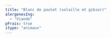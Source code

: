```yaml
---
title: "Blanc de poulet (volaille et gibier)"
alergenesIng:
  - "Viande"
pFrais: true
itype: "animaux"
---
```

